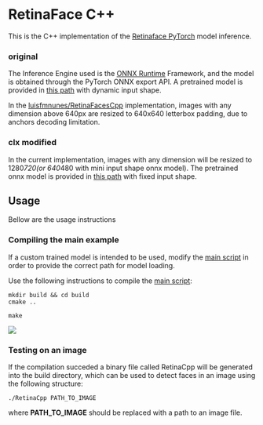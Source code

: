 # RetinaFace C++

This is the C++ implementation of the [Retinaface PyTorch](https://github.com/biubug6/Pytorch_Retinaface) model inference.

### original
The Inference Engine used is the [ONNX Runtime](https://onnxruntime.ai/) Framework, and the model is obtained through the PyTorch ONNX export API. A pretrained model is provided in [this path](model/retinaface_dynamic.zip) with dynamic input shape. 

In the [luisfmnunes/RetinaFacesCpp](https://github.com/luisfmnunes/RetinaFacesCpp) implementation, images with any dimension above 640px are resized to 640x640 letterbox padding, due to anchors decoding limitation.

### clx modified
In the current implementation, images with any dimension will be resized to 1280*720(or 640*480 with mini input shape onnx model). The pretrained onnx model is provided in [this path](model/raw_mobilenet0.25_Final_sim.onnx)  with fixed input shape.

## Usage

Bellow are the usage instructions

### Compiling the main example

If a custom trained model is intended to be used, modify the [main script](main.cpp) in order to provide the correct path for model loading.

Use the following instructions to compile the [main script](main.cpp):

```
mkdir build && cd build
cmake ..

make
```
<image align="center" src="make_process.png">

### Testing on an image

If the compilation succeded a binary file called RetinaCpp will be generated into the build directory, which can be used to detect faces in an image using the following structure:

```
./RetinaCpp PATH_TO_IMAGE
```

where **PATH_TO_IMAGE** should be replaced with a path to an image file.

